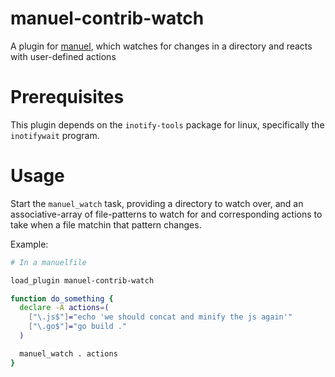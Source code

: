# manuel-contrib-watch

A plugin for [manuel](https://github.com/ShaneKilkelly/manuel), which
watches for changes in a directory and reacts with user-defined actions


# Prerequisites

This plugin depends on the `inotify-tools` package for linux, specifically
the `inotifywait` program.


# Usage

Start the `manuel_watch` task, providing a directory to watch over, and an
associative-array of file-patterns to watch for and corresponding actions
to take when a file matchin that pattern changes.

Example:
```bash
# In a manuelfile

load_plugin manuel-contrib-watch

function do_something {
  declare -A actions=(
    ["\.js$"]="echo 'we should concat and minify the js again'"
    ["\.go$"]="go build ."
  )

  manuel_watch . actions
}
```
